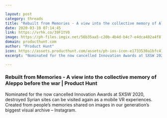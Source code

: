 ```yaml
---

layout: post
category: threads
title: "Rebuilt from Memories - A view into the collective memory of Aleppo before the war"
date: 2020-03-10 07:14:45
link: https://vrhk.co/39F1tV0
image: https://ph-files.imgix.net/56b35aa5-c20b-4b4d-b4c7-e4dca482a4f8?auto=format&fit=crop&h=512&w=1024
domain: producthunt.com
author: "Product Hunt"
icon: https://assets.producthunt.com/assets/ph-ios-icon-e1733530a1bfc41080db8161823f1ef262cdbbc933800c0a2a706f70eb9c277a.png
excerpt: "Nominated for the now cancelled Innovation Awards at SXSW 2020, destroyed Syrian sites can be visited again as a mobile VR experiences. Created from people’s memories shared on images in our generation’s biggest visual archive – Instagram."

---
```


### Rebuilt from Memories - A view into the collective memory of Aleppo before the war | Product Hunt

Nominated for the now cancelled Innovation Awards at SXSW 2020, destroyed Syrian sites can be visited again as a mobile VR experiences. Created from people’s memories shared on images in our generation’s biggest visual archive – Instagram.